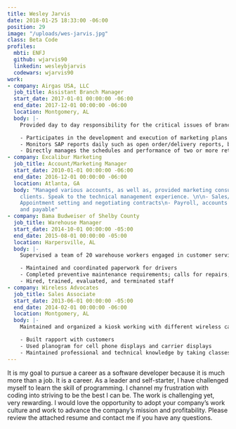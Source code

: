 ```yaml
---
title: Wesley Jarvis
date: 2018-01-25 18:33:00 -06:00
position: 29
image: "/uploads/wes-jarvis.jpg"
class: Beta Code
profiles:
  mbti: ENFJ
  github: wjarvis90
  linkedin: wesleybjarvis
  codewars: wjarvis90
work:
- company: Airgas USA, LLC
  job_title: Assistant Branch Manager
  start_date: 2017-01-01 00:00:00 -06:00
  end_date: 2017-12-01 00:00:00 -06:00
  location: Montgomery, AL
  body: |-
    Provided day to day responsibility for the critical issues of branch operation and profitability, including sales, sales growth, budgeting, gross margins, operating expenses, safety, customer service, inventory, equipment, building and vehicles, community relations, accounts receivable and resolution of personnel issues:

    - Participates in the development and execution of marketing plans to support the penetration of key market segments in collaboration with our Sales and Operations teams and outside vendors.
    - Monitors SAP reports daily such as open order/delivery reports, billing and delivery block reports and open Purchase Order (PO) reports.
    - Directly manages the schedules and performance of two or more retail branch associates and three or more delivery driver associates.
- company: Excalibur Marketing
  job_title: Account/Marketing Manager
  start_date: 2010-01-01 00:00:00 -06:00
  end_date: 2016-12-01 00:00:00 -06:00
  location: Atlanta, GA
  body: "Managed various accounts, as well as, provided marketing consultation to
    clients. Speak to the technical management experience. \n\n- Sales/Marketing\n-
    Appointment setting and negotiating contracts\n- Payroll, accounts receivable
    and payable"
- company: Bama Budweiser of Shelby County
  job_title: Warehouse Manager
  start_date: 2014-10-01 00:00:00 -05:00
  end_date: 2015-08-01 00:00:00 -05:00
  location: Harpersville, AL
  body: |-
    Supervised a team of 20 warehouse workers engaged in customer service, stocking, inventory maintenance, order fulfillment, and transport.

    - Maintained and coordinated paperwork for drivers
    - Completed preventive maintenance requirements; calls for repairs; maintained equipment inventories; evaluate new equipment and techniques
    - Hired, trained, evaluated, and terminated staff
- company: Wireless Advocates
  job_title: Sales Associate
  start_date: 2013-06-01 00:00:00 -05:00
  end_date: 2014-02-01 00:00:00 -06:00
  location: Montgomery, AL
  body: |-
    Maintained and organized a kiosk working with different wireless carriers.

    - Built rapport with customers
    - Used planogram for cell phone displays and carrier displays
    - Maintained professional and technical knowledge by taking classes online provided by the company and different carriers to stay up-to-date on the system
---
```


It is my goal to pursue a career as a software developer because it is much more than a job. It is a career. As a leader and self-starter, I have challenged myself to learn the skill of programming. I channel my frustration with coding into striving to be the best I can be. The work is challenging yet, very rewarding. I would love the opportunity to adopt your company’s work culture and work to advance the company’s mission and profitability. Please review the attached resume and contact me if you have any questions.